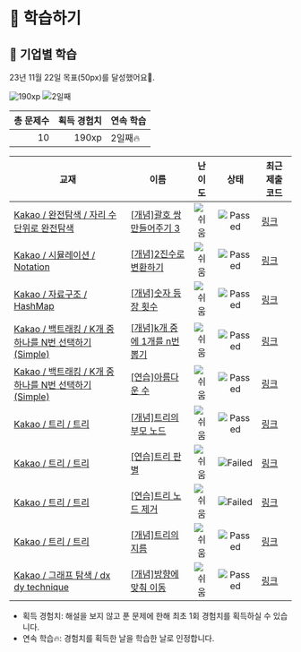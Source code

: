 # 📖 학습하기

## 🚀 기업별 학습
23년 11월 22일 목표(50px)를 달성했어요🥳.

![190xp](https://img.shields.io/badge/EXP-190xp-%235cb85c.svg?for-the-badge)
![2일째](https://img.shields.io/badge/연속학습-2일째-%23E34F26.svg?for-the-badge)

|총 문제수|획득 경험치|연속 학습|
|---:|---:|---|
10|190xp|2일째🔥|

|교재|이름|난이도|상태|최근 제출 코드|
|---|---|:---:|:---:|---|
|[Kakao / 완전탐색 / 자리 수 단위로 완전탐색](https://www.codetree.ai/missions?missionId=16)|[[개념]괄호 쌍 만들어주기 3](https://www.codetree.ai/missions/16/problems/pair-parentheses-3)|![쉬움][easy]|![Passed][passed]|[링크](https://github.com/hannernos/codetree-TILs/blob/main/231122/%EA%B4%84%ED%98%B8%20%EC%8C%8D%20%EB%A7%8C%EB%93%A4%EC%96%B4%EC%A3%BC%EA%B8%B0%203/pair-parentheses-3.cpp)|
|[Kakao / 시뮬레이션 / Notation](https://www.codetree.ai/missions?missionId=16)|[[개념]2진수로 변환하기](https://www.codetree.ai/missions/16/problems/convert-to-binary)|![쉬움][easy]|![Passed][passed]|[링크](https://github.com/hannernos/codetree-TILs/blob/main/231122/2%EC%A7%84%EC%88%98%EB%A1%9C%20%EB%B3%80%ED%99%98%ED%95%98%EA%B8%B0/convert-to-binary.cpp)|
|[Kakao / 자료구조 / HashMap](https://www.codetree.ai/missions?missionId=16)|[[개념]숫자 등장 횟수](https://www.codetree.ai/missions/16/problems/number-frequency)|![쉬움][easy]|![Passed][passed]|[링크](https://github.com/hannernos/codetree-TILs/blob/main/231122/%EC%88%AB%EC%9E%90%20%EB%93%B1%EC%9E%A5%20%ED%9A%9F%EC%88%98/number-frequency.cpp)|
|[Kakao / 백트래킹 / K개 중 하나를 N번 선택하기(Simple)](https://www.codetree.ai/missions?missionId=16)|[[개념]k개 중에 1개를 n번 뽑기](https://www.codetree.ai/missions/16/problems/n-permutations-of-k-with-repetition)|![쉬움][easy]|![Passed][passed]|[링크](https://github.com/hannernos/codetree-TILs/blob/main/231122/k%EA%B0%9C%20%EC%A4%91%EC%97%90%201%EA%B0%9C%EB%A5%BC%20n%EB%B2%88%20%EB%BD%91%EA%B8%B0/n-permutations-of-k-with-repetition.cpp)|
|[Kakao / 백트래킹 / K개 중 하나를 N번 선택하기(Simple)](https://www.codetree.ai/missions?missionId=16)|[[연습]아름다운 수](https://www.codetree.ai/missions/16/problems/beautiful-number)|![쉬움][easy]|![Passed][passed]|[링크](https://github.com/hannernos/codetree-TILs/blob/main/231122/%EC%95%84%EB%A6%84%EB%8B%A4%EC%9A%B4%20%EC%88%98/beautiful-number.cpp)|
|[Kakao / 트리 / 트리](https://www.codetree.ai/missions?missionId=16)|[[개념]트리의 부모 노드](https://www.codetree.ai/missions/16/problems/parent-node-of-the-tree)|![쉬움][easy]|![Passed][passed]|[링크](https://github.com/hannernos/codetree-TILs/blob/main/231122/%ED%8A%B8%EB%A6%AC%EC%9D%98%20%EB%B6%80%EB%AA%A8%20%EB%85%B8%EB%93%9C/parent-node-of-the-tree.cpp)|
|[Kakao / 트리 / 트리](https://www.codetree.ai/missions?missionId=16)|[[연습]트리 판별](https://www.codetree.ai/missions/16/problems/tree-identification)|![쉬움][easy]|![Failed][failed]|[링크](https://github.com/hannernos/codetree-TILs/blob/main/231122/%ED%8A%B8%EB%A6%AC%20%ED%8C%90%EB%B3%84/tree-identification.cpp)|
|[Kakao / 트리 / 트리](https://www.codetree.ai/missions?missionId=16)|[[연습]트리 노드 제거](https://www.codetree.ai/missions/16/problems/remove-tree-node)|![쉬움][easy]|![Failed][failed]|[링크](https://github.com/hannernos/codetree-TILs/blob/main/231122/%ED%8A%B8%EB%A6%AC%20%EB%85%B8%EB%93%9C%20%EC%A0%9C%EA%B1%B0/remove-tree-node.cpp)|
|[Kakao / 트리 / 트리](https://www.codetree.ai/missions?missionId=16)|[[개념]트리의 지름](https://www.codetree.ai/missions/16/problems/diameter-of-tree)|![쉬움][easy]|![Passed][passed]|[링크](https://github.com/hannernos/codetree-TILs/blob/main/231122/%ED%8A%B8%EB%A6%AC%EC%9D%98%20%EC%A7%80%EB%A6%84/diameter-of-tree.cpp)|
|[Kakao / 그래프 탐색 / dx dy technique](https://www.codetree.ai/missions?missionId=16)|[[개념]방향에 맞춰 이동](https://www.codetree.ai/missions/16/problems/move-in-direction)|![쉬움][easy]|![Passed][passed]|[링크](https://github.com/hannernos/codetree-TILs/blob/main/231122/%EB%B0%A9%ED%96%A5%EC%97%90%20%EB%A7%9E%EC%B6%B0%20%EC%9D%B4%EB%8F%99/move-in-direction.cpp)|


* 획득 경험치: 해설을 보지 않고 푼 문제에 한해 최초 1회 경험치를 획득하실 수 있습니다.
* 연속 학습:fire:: 경험치를 획득한 날을 학습한 날로 인정합니다.










[b5]: https://img.shields.io/badge/Bronze_5-%235D3E31.svg
[b4]: https://img.shields.io/badge/Bronze_4-%235D3E31.svg
[b3]: https://img.shields.io/badge/Bronze_3-%235D3E31.svg
[b2]: https://img.shields.io/badge/Bronze_2-%235D3E31.svg
[b1]: https://img.shields.io/badge/Bronze_1-%235D3E31.svg
[s5]: https://img.shields.io/badge/Silver_5-%23394960.svg
[s4]: https://img.shields.io/badge/Silver_4-%23394960.svg
[s3]: https://img.shields.io/badge/Silver_3-%23394960.svg
[s2]: https://img.shields.io/badge/Silver_2-%23394960.svg
[s1]: https://img.shields.io/badge/Silver_1-%23394960.svg
[g5]: https://img.shields.io/badge/Gold_5-%23FFC433.svg
[g4]: https://img.shields.io/badge/Gold_4-%23FFC433.svg
[g3]: https://img.shields.io/badge/Gold_3-%23FFC433.svg
[g2]: https://img.shields.io/badge/Gold_2-%23FFC433.svg
[g1]: https://img.shields.io/badge/Gold_1-%23FFC433.svg
[p5]: https://img.shields.io/badge/Platinum_5-%2376DDD8.svg
[p4]: https://img.shields.io/badge/Platinum_4-%2376DDD8.svg
[p3]: https://img.shields.io/badge/Platinum_3-%2376DDD8.svg
[p2]: https://img.shields.io/badge/Platinum_2-%2376DDD8.svg
[p1]: https://img.shields.io/badge/Platinum_1-%2376DDD8.svg
[passed]: https://img.shields.io/badge/Passed-%23009D27.svg
[failed]: https://img.shields.io/badge/Failed-%23D24D57.svg
[easy]: https://img.shields.io/badge/쉬움-%235cb85c.svg?for-the-badge
[medium]: https://img.shields.io/badge/보통-%23FFC433.svg?for-the-badge
[hard]: https://img.shields.io/badge/어려움-%23D24D57.svg?for-the-badge